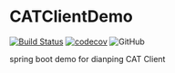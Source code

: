 # CATClientDemo

[![Build Status](https://travis-ci.org/Gsealy/CATClientDemo.svg?branch=master)](https://travis-ci.org/Gsealy/CATClientDemo)
[![codecov](https://codecov.io/gh/Gsealy/CATClientDemo/branch/master/graph/badge.svg)](https://codecov.io/gh/Gsealy/CATClientDemo)
![GitHub](https://img.shields.io/github/license/mashape/apistatus.svg)

spring boot demo for dianping CAT Client
